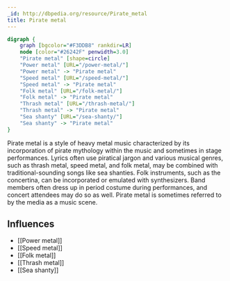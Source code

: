 ```yaml
---
_id: http://dbpedia.org/resource/Pirate_metal
title: Pirate metal
---
```


```dot
digraph {
	graph [bgcolor="#F3DDB8" rankdir=LR]
	node [color="#26242F" penwidth=3.0]
	"Pirate metal" [shape=circle]
	"Power metal" [URL="/power-metal/"]
	"Power metal" -> "Pirate metal"
	"Speed metal" [URL="/speed-metal/"]
	"Speed metal" -> "Pirate metal"
	"Folk metal" [URL="/folk-metal/"]
	"Folk metal" -> "Pirate metal"
	"Thrash metal" [URL="/thrash-metal/"]
	"Thrash metal" -> "Pirate metal"
	"Sea shanty" [URL="/sea-shanty/"]
	"Sea shanty" -> "Pirate metal"
}
```

Pirate metal is a style of heavy metal music characterized by its incorporation of pirate mythology within the music and sometimes in stage performances. Lyrics often use piratical jargon and various musical genres, such as thrash metal, speed metal, and folk metal, may be combined with traditional-sounding songs like sea shanties. Folk instruments, such as the concertina, can be incorporated or emulated with synthesizers. Band members often dress up in period costume during performances, and concert attendees may do so as well. Pirate metal is sometimes referred to by the media as a music scene.

## Influences
- [[Power metal]]
- [[Speed metal]]
- [[Folk metal]]
- [[Thrash metal]]
- [[Sea shanty]]
